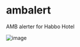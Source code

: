 # ambalert
AMB alerter for Habbo Hotel

![image](https://github.com/memoryracer/ambalert/assets/135631397/9fa987ab-50d1-4343-81c1-ad9c9e353734)
